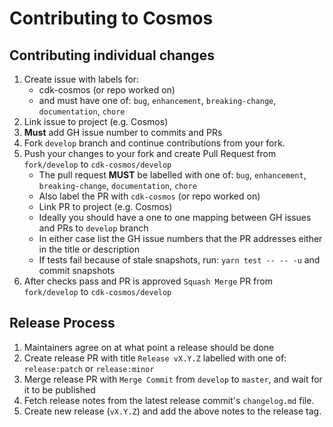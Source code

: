 # Contributing to Cosmos

## Contributing individual changes

1. Create issue with labels for:
   - cdk-cosmos (or repo worked on)
   - and must have one of: `bug`, `enhancement`, `breaking-change`, `documentation`, `chore`
2. Link issue to project (e.g. Cosmos)
3. **Must** add GH issue number to commits and PRs
4. Fork `develop` branch and continue contributions from your fork.
5. Push your changes to your fork and create Pull Request from `fork/develop` to `cdk-cosmos/develop`
   - The pull request **MUST** be labelled with one of: `bug`, `enhancement`, `breaking-change`, `documentation`, `chore`
   - Also label the PR with `cdk-cosmos` (or repo worked on)
   - Link PR to project (e.g. Cosmos)
   - Ideally you should have a one to one mapping between GH issues and PRs to `develop` branch
   - In either case list the GH issue numbers that the PR addresses either in the title or description
   - If tests fail because of stale snapshots, run: `yarn test -- -- -u` and commit snapshots
6. After checks pass and PR is approved `Squash Merge` PR from `fork/develop` to `cdk-cosmos/develop`

## Release Process

1. Maintainers agree on at what point a release should be done
2. Create release PR with title `Release vX.Y.Z` labelled with one of: `release:patch` or `release:minor`
3. Merge release PR with `Merge Commit` from `develop` to `master`, and wait for it to be published
4. Fetch release notes from the latest release commit's `changelog.md` file.
5. Create new release (`vX.Y.Z`) and add the above notes to the release tag.

